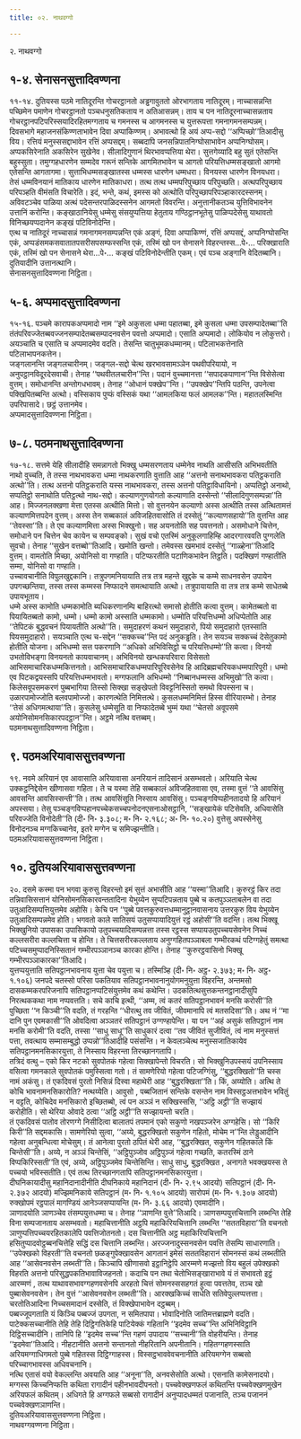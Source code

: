 ```yaml
---
title: ०२. नाथवग्गो

---
```

२. नाथवग्गो  


## १-४. सेनासनसुत्तादिवण्णना

११-१४. दुतियस्स पठमे नातिदूरन्ति गोचरट्ठानतो अड्ढगावुततो ओरभागताय नातिदूरम्। नाच्चासन्नन्ति पच्छिमेन पमाणेन गोचरट्ठानतो पञ्चधनुसतिकताय न अतिआसन्नम्। ताय च पन नातिदूरनाच्चासन्नताय गोचरट्ठानपटिपरिस्सयादिरहितमग्गताय च गमनस्स च आगमनस्स च युत्तरूपत्ता गमनागमनसम्पन्नम्। दिवसभागे महाजनसंकिण्णताभावेन दिवा अप्पाकिण्णम्। अभावत्थो हि अयं अप्प-सद्दो ‘‘अप्पिच्छो’’तिआदीसु विय। रत्तियं मनुस्ससद्दाभावेन रत्तिं अप्पसद्दम्। सब्बदापि जनसन्निपातनिग्घोसाभावेन अप्पनिग्घोसम्।  
अप्पकसिरेनाति अकसिरेन सुखेनेव। सीलादिगुणानं थिरभावप्पत्तिया थेरा। सुत्तगेय्यादि बहु सुतं एतेसन्ति बहुस्सुता। तमुग्गहधारणेन सम्मदेव गरूनं सन्तिके आगमितभावेन च आगतो परियत्तिधम्मसङ्खातो आगमो एतेसन्ति आगतागमा। सुत्ताभिधम्मसङ्खातस्स धम्मस्स धारणेन धम्मधरा। विनयस्स धारणेन विनयधरा। तेसं धम्मविनयानं मातिकाय धारणेन मातिकाधरा। तत्थ तत्थ धम्मपरिपुच्छाय परिपुच्छति। अत्थपरिपुच्छाय परिपञ्हति वीमंसति विचारेति। इदं, भन्ते, कथं, इमस्स को अत्थोति परिपुच्छापरिपञ्हाकारदस्सनम्। अविवटञ्चेव पाळिया अत्थं पदेसन्तरपाळिदस्सनेन आगमतो विवरन्ति। अनुत्तानीकतञ्च युत्तिविभावनेन उत्तानिं करोन्ति। कङ्खाठानियेसु धम्मेसु संसयुप्पत्तिया हेतुताय गण्ठिट्ठानभूतेसु पाळिप्पदेसेसु याथावतो विनिच्छयप्पदानेन कङ्खं पटिविनोदेन्ति।  
एत्थ च नातिदूरं नाच्चासन्नं गमनागमनसम्पन्नन्ति एकं अङ्गं, दिवा अप्पाकिण्णं, रत्तिं अप्पसद्दं, अप्पनिग्घोसन्ति एकं, अप्पडंसमकसवातातपसरीसपसम्फस्सन्ति एकं, तस्मिं खो पन सेनासने विहरन्तस्स…पे॰… परिक्खाराति एकं, तस्मिं खो पन सेनासने थेरा…पे॰… कङ्खं पटिविनोदेन्तीति एकम्। एवं पञ्च अङ्गानि वेदितब्बानि। दुतियादीनि उत्तानत्थानि।  
सेनासनसुत्तादिवण्णना निट्ठिता।  


## ५-६. अप्पमादसुत्तादिवण्णना

१५-१६. पञ्चमे कारापकअप्पमादो नाम ‘‘इमे अकुसला धम्मा पहातब्बा, इमे कुसला धम्मा उपसम्पादेतब्बा’’ति तंतंपरिवज्जेतब्बवज्जनसम्पादेतब्बसम्पादनवसेन पवत्तो अप्पमादो। एसाति अप्पमादो। लोकियोव न लोकुत्तरो। अयञ्चाति च एसाति च अप्पमादमेव वदति। तेसन्ति चातुभूमकधम्मानम्। पटिलाभकत्तेनाति पटिलाभापनकत्तेन।  
जङ्गलानन्ति जङ्गलचारीनम्। जङ्गल-सद्दो चेत्थ खरभावसामञ्ञेन पथवीपरियायो, न अनुपट्ठानविदूरदेसवाची। तेनाह ‘‘पथवीतलचारीन’’न्ति। पदानं वुच्चमानत्ता ‘‘सपादकपाणान’’न्ति विसेसेत्वा वुत्तम्। समोधानन्ति अन्तोगधभावम्। तेनाह ‘‘ओधानं पक्खेप’’न्ति। ‘‘उपक्खेप’’न्तिपि पठन्ति, उपनेत्वा पक्खिपितब्बन्ति अत्थो। वस्सिकाय पुप्फं वस्सिकं यथा ‘‘आमलकिया फलं आमलक’’न्ति। महातलस्मिन्ति उपरिपासादे। छट्ठं उत्तानमेव।  
अप्पमादसुत्तादिवण्णना निट्ठिता।  


## ७-८. पठमनाथसुत्तादिवण्णना

१७-१८. सत्तमे येहि सीलादीहि समन्नागतो भिक्खु धम्मसरणताय धम्मेनेव नाथति आसीसति अभिभवतीति नाथो वुच्चति, ते तस्स नाथभावकरा धम्मा नाथकरणाति वुत्ताति आह ‘‘अत्तनो सनाथभावकरा पतिट्ठकराति अत्थो’’ति। तत्थ अत्तनो पतिट्ठकराति यस्स नाथभावकरा, तस्स अत्तनो पतिट्ठाविधायिनो। अप्पतिट्ठो अनाथो, सप्पतिट्ठो सनाथोति पतिट्ठत्थो नाथ-सद्दो। कल्याणगुणयोगतो कल्याणाति दस्सेन्तो ‘‘सीलादिगुणसम्पन्ना’’ति आह। मिज्जनलक्खणा मेत्ता एतस्स अत्थीति मित्तो। सो वुत्तनयेन कल्याणो अस्स अत्थीति तस्स अत्थितामत्तं कल्याणमित्तपदेन वुत्तम्। अस्स तेन सब्बकालं अविजहितवासोति तं दस्सेतुं ‘‘कल्याणसहायो’’ति वुत्तन्ति आह ‘‘तेवस्सा’’ति। ते एव कल्याणमित्ता अस्स भिक्खुनो। सह अयनतोति सह पवत्तनतो। असमोधाने चित्तेन, समोधाने पन चित्तेन चेव कायेन च सम्पवङ्को। सुखं वचो एतस्मिं अनुकूलगाहिम्हि आदरगारववति पुग्गलेति सुवचो। तेनाह ‘‘सुखेन वत्तब्बो’’तिआदि। खमोति खन्तो। तमेवस्स खमभावं दस्सेतुं ‘‘गाळ्हेना’’तिआदि वुत्तम्। वामतोति मिच्छा, अयोनिसो वा गण्हाति। पटिप्फरतीति पटाणिकभावेन तिट्ठति। पदक्खिणं गण्हातीति सम्मा, योनिसो वा गण्हाति।  
उच्चावचानीति विपुलखुद्दकानि। तत्रुपगमनियायाति तत्र तत्र महन्ते खुद्दके च कम्मे साधनवसेन उपायेन उपगच्छन्तिया, तस्स तस्स कम्मस्स निप्फादने समत्थायाति अत्थो। तत्रुपायायाति वा तत्र तत्र कम्मे साधेतब्बे उपायभूताय।  
धम्मे अस्स कामोति धम्मकामोति ब्यधिकरणानम्पि बाहिरत्थो समासो होतीति कत्वा वुत्तम्। कामेतब्बतो वा पियायितब्बतो कामो, धम्मो। धम्मो कामो अस्साति धम्मकामो। धम्मोति परियत्तिधम्मो अधिप्पेतोति आह ‘‘तेपिटकं बुद्धवचनं पियायतीति अत्थो’’ति। समुदाहरणं कथनं समुदाहारो, पियो समुदाहारो एतस्साति पियसमुदाहारो। सयञ्चाति एत्थ च-सद्देन ‘‘सक्कच्च’’न्ति पदं अनुकड्ढति। तेन सयञ्च सक्कच्चं देसेतुकामो होतीति योजना। अभिधम्मो सत्त पकरणानि ‘‘अधिको अभिविसिट्ठो च परियत्तिधम्मो’’ति कत्वा। विनयो उभतोविभङ्गा विनयनतो कायवाचानम्। अभिविनयो खन्धकपरिवारा विसेसतो आभिसमाचारिकधम्मकित्तनतो। आभिसमाचारिकधम्मपारिपूरिवसेनेव हि आदिब्रह्मचरियकधम्मपारिपूरी। धम्मो एव पिटकद्वयस्सपि परियत्तिधम्मभावतो। मग्गफलानि अभिधम्मो ‘‘निब्बानधम्मस्स अभिमुखो’’ति कत्वा। किलेसवूपसमकरणं पुब्बभागिया तिस्सो सिक्खा सङ्खेपतो विवट्टनिस्सितो समथो विपस्सना च। उळारपामोज्जोति बलवपामोज्जो। कारणत्थेति निमित्तत्थे। कुसलधम्मनिमित्तं हिस्स वीरियारम्भो। तेनाह ‘‘तेसं अधिगमत्थाया’’ति। कुसलेसु धम्मेसूति वा निप्फादेतब्बे भुम्मं यथा ‘‘चेतसो अवूपसमे अयोनिसोमनसिकारपदट्ठान’’न्ति। अट्ठमे नत्थि वत्तब्बम्।  
पठमनाथसुत्तादिवण्णना निट्ठिता।  


## ९. पठमअरियावाससुत्तवण्णना

१९. नवमे अरियानं एव आवासाति अरियावासा अनरियानं तादिसानं असम्भवतो। अरियाति चेत्थ उक्कट्ठनिद्देसेन खीणासवा गहिता। ते च यस्मा तेहि सब्बकालं अविजहितवासा एव, तस्मा वुत्तं ‘‘ते आवसिंसु आवसन्ति आवसिस्सन्ती’’ति। तत्थ आवसिंसूति निस्साय आवसिंसु। पञ्चङ्गविप्पहीनतादयो हि अरियानं अपस्सया। तेसु पञ्चङ्गविप्पहानपच्चेकसच्चपनोदनएसनाओसट्ठानि, ‘‘सङ्खायेकं पटिसेवति, अधिवासेति परिवज्जेति विनोदेती’’ति (दी॰ नि॰ ३.३०८; म॰ नि॰ २.१६८; अ॰ नि॰ १०.२०) वुत्तेसु अपस्सेनेसु विनोदनञ्च मग्गकिच्चानेव, इतरे मग्गेन च समिज्झन्तीति।  
पठमअरियावाससुत्तवण्णना निट्ठिता।  


## १०. दुतियअरियावाससुत्तवण्णना

२०. दसमे कस्मा पन भगवा कुरुसु विहरन्तो इमं सुत्तं अभासीति आह ‘‘यस्मा’’तिआदि। कुरुरट्ठं किर तदा तन्निवासिसत्तानं योनिसोमनसिकारवन्ततादिना येभुय्येन सुप्पटिपन्नताय पुब्बे च कतपुञ्ञताबलेन वा तदा उतुआदिसम्पत्तियुत्तमेव अहोसि। केचि पन ‘‘पुब्बे पवत्तकुरुवत्तधम्मानुट्ठानवासनाय उत्तरकुरु विय येभुय्येन उतुआदिसम्पन्नमेव होति। भगवतो काले सातिसयं उतुसप्पायादियुत्तं रट्ठं अहोसी’’ति वदन्ति। तत्थ भिक्खू भिक्खुनियो उपासका उपासिकायो उतुपच्चयादिसम्पन्नत्ता तस्स रट्ठस्स सप्पायउतुपच्चयसेवनेन निच्चं कल्लसरीरा कल्लचित्ता च होन्ति। ते चित्तसरीरकल्लताय अनुग्गहितपञ्ञाबला गम्भीरकथं पटिग्गहेतुं समत्था पटिच्चसमुप्पादनिस्सितानं गम्भीरपञ्ञानञ्च कारका होन्ति। तेनाह ‘‘कुरुरट्ठवासिनो भिक्खू गम्भीरपञ्ञाकारका’’तिआदि।  
युत्तप्पयुत्ताति सतिपट्ठानभावनाय युत्ता चेव पयुत्ता च। तस्मिञ्हि (दी॰ नि॰ अट्ठ॰ २.३७३; म॰ नि॰ अट्ठ॰ १.१०६) जनपदे चतस्सो परिसा पकतियाव सतिपट्ठानभावनानुयोगमनुयुत्ता विहरन्ति, अन्तमसो दासकम्मकरपरिजनापि सतिपट्ठानप्पटिसंयुत्तमेव कथं कथेन्ति। उदकतित्थसुत्तकन्तनट्ठानादीसुपि निरत्थककथा नाम नप्पवत्तति। सचे काचि इत्थी, ‘‘अम्म, त्वं कतरं सतिपट्ठानभावनं मनसि करोसी’’ति पुच्छिता ‘‘न किञ्ची’’ति वदति, तं गरहन्ति ‘‘धीरत्थु तव जीवितं, जीवमानापि त्वं मतसदिसा’’ति। अथ नं ‘‘मा दानि पुन एवमकासी’’ति ओवदित्वा अञ्ञतरं सतिपट्ठानं उग्गण्हापेन्ति। या पन ‘‘अहं असुकं सतिपट्ठानं नाम मनसि करोमी’’ति वदति, तस्सा ‘‘साधु साधू’’ति साधुकारं दत्वा ‘‘तव जीवितं सुजीवितं, त्वं नाम मनुस्सत्तं पत्ता, तवत्थाय सम्मासम्बुद्धो उप्पन्नो’’तिआदीहि पसंसन्ति। न केवलञ्चेत्थ मनुस्सजातिकायेव सतिपट्ठानमनसिकारयुत्ता, ते निस्साय विहरन्ता तिरच्छानगतापि।  
तत्रिदं वत्थु – एको किर नटको सुवपोतकं गहेत्वा सिक्खापेन्तो विचरति। सो भिक्खुनिउपस्सयं उपनिस्साय वसित्वा गमनकाले सुवपोतकं पमुस्सित्वा गतो। तं सामणेरियो गहेत्वा पटिजग्गिंसु, ‘‘बुद्धरक्खितो’’ति चस्स नामं अकंसु। तं एकदिवसं पुरतो निसिन्नं दिस्वा महाथेरी आह ‘‘बुद्धरक्खिता’’ति। किं, अय्योति। अत्थि ते कोचि भावनामनसिकारोति? नत्थय्येति। आवुसो , पब्बजितानं सन्तिके वसन्तेन नाम विस्सट्ठअत्तभावेन भवितुं न वट्टति, कोचिदेव मनसिकारो इच्छितब्बो, त्वं पन अञ्ञं न सक्खिस्ससि, ‘‘अट्ठि अट्ठी’’ति सज्झायं करोहीति। सो थेरिया ओवादे ठत्वा ‘‘अट्ठि अट्ठी’’ति सज्झायन्तो चरति।  
तं एकदिवसं पातोव तोरणग्गे निसीदित्वा बालातपं तपमानं एको सकुणो नखपञ्जरेन अग्गहेसि। सो ‘‘किरि किरी’’ति सद्दमकासि। सामणेरियो सुत्वा, ‘‘अय्ये, बुद्धरक्खितो सकुणेन गहितो, मोचेम न’’न्ति लेड्डुआदीनि गहेत्वा अनुबन्धित्वा मोचेसुम्। तं आनेत्वा पुरतो ठपितं थेरी आह, ‘‘बुद्धरक्खित, सकुणेन गहितकाले किं चिन्तेसी’’ति। अय्ये, न अञ्ञं चिन्तेसिं, ‘‘अट्ठिपुञ्जोव अट्ठिपुञ्जं गहेत्वा गच्छति, कतरस्मिं ठाने विप्पकिरिस्सती’’ति एवं, अय्ये, अट्ठिपुञ्जमेव चिन्तेसिन्ति। साधु साधु, बुद्धरक्खित , अनागते भवक्खयस्स ते पच्चयो भविस्सतीति। एवं तत्थ तिरच्छानगतापि सतिपट्ठानमनसिकारयुत्ता।  
दीघनिकायादीसु महानिदानादीनीति दीघनिकाये महानिदानं (दी॰ नि॰ २.९५ आदयो) सतिपट्ठानं (दी॰ नि॰ २.३७२ आदयो) मज्झिमनिकाये सतिपट्ठानं (म॰ नि॰ १.१०५ आदयो) सारोपमं (म॰ नि॰ १.३०७ आदयो) रुक्खोपमं रट्ठपालं मागण्डियं आनेञ्जसप्पायन्ति (म॰ नि॰ ३.६६ आदयो) एवमादीनि।  
ञाणादयोति ञाणञ्चेव तंसम्पयुत्तधम्मा च। तेनाह ‘‘ञाणन्ति वुत्ते’’तिआदि। ञाणसम्पयुत्तचित्तानि लब्भन्ति तेहि विना सम्पजानताय असम्भवतो। महाचित्तानीति अट्ठपि महाकिरियचित्तानि लब्भन्ति ‘‘सततविहारा’’ति वचनतो ञाणुप्पत्तिपच्चयरहितकालेपि पवत्तिजोतनतो। दस चित्तानीति अट्ठ महाकिरियचित्तानि हसितुप्पादवोट्ठब्बनचित्तेहि सद्धिं दस चित्तानि लब्भन्ति। अरज्जनादुस्सनवसेन पवत्ति तेसम्पि साधारणाति। ‘‘उपेक्खको विहरती’’ति वचनतो छळङ्गुपेक्खावसेन आगतानं इमेसं सततविहारानं सोमनस्सं कथं लब्भतीति आह ‘‘आसेवनवसेन लब्भती’’ति। किञ्चापि खीणासवो इट्ठानिट्ठेपि आरम्मणे मज्झत्तो विय बहुलं उपेक्खको विहरति अत्तनो परिसुद्धपकतिभावाविजहनतो। कदाचि पन तथा चेतोभिसङ्खाराभावे यं तं सभावतो इट्ठं आरम्मणं , तत्थ याथावसभावग्गहणवसेनपि अरहतो चित्तं सोमनस्ससहगतं हुत्वा पवत्ततेव, तञ्च खो पुब्बासेवनवसेन। तेन वुत्तं ‘‘आसेवनवसेन लब्भती’’ति। आरक्खकिच्चं साधेति सतिवेपुल्लप्पत्तत्ता। चरतोतिआदिना निच्चसमादानं दस्सेति, तं विक्खेपाभावेन दट्ठब्बम्।  
पब्बज्जूपगताति यं किञ्चि पब्बज्जं उपगता, न समितपापा। भोवादिनोति जातिमत्तब्राह्मणे वदति। पाटेक्कसच्चानीति तेहि तेहि दिट्ठिगतिकेहि पाटियेक्कं गहितानि ‘‘इदमेव सच्च’’न्ति अभिनिविट्ठानि दिट्ठिसच्चादीनि। तानिपि हि ‘‘इदमेव सच्च’’न्ति गहणं उपादाय ‘‘सच्चानी’’ति वोहरीयन्ति। तेनाह ‘‘इदमेवा’’तिआदि। नीहटानीति अत्तनो सन्तानतो नीहरितानि अपनीतानि। गहितग्गहणस्साति अरियमग्गाधिगमतो पुब्बे गहितस्स दिट्ठिग्गाहस्स। विस्सट्ठभाववेवचनानीति अरियमग्गेन सब्बसो परिच्चागभावस्स अधिवचनानि।  
नत्थि एतासं वयो वेकल्लन्ति अवयाति आह ‘‘अनूना’’ति, अनवसेसोति अत्थो। एसनाति कामेसनादयो। मग्गस्स किच्चनिप्फत्ति कथिता रागादीनं पहीनभावदीपनतो। पच्चवेक्खणफलं कथितन्ति पच्चवेक्खणमुखेन अरियफलं कथितम्। अधिगते हि अग्गफले सब्बसो रागादीनं अनुप्पादधम्मतं पजानाति, तञ्च पजाननं पच्चवेक्खणञाणन्ति।  
दुतियअरियावाससुत्तवण्णना निट्ठिता।  
नाथवग्गवण्णना निट्ठिता।  